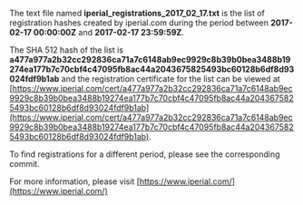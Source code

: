 The text file named **iperial_registrations_2017_02_17.txt** is the list of registration hashes created by iperial.com during the period between **2017-02-17 00:00:00Z** and **2017-02-17 23:59:59Z**.

The SHA 512 hash of the list is **a477a977a2b32cc292836ca71a7c6148ab9ec9929c8b39b0bea3488b19274ea177b7c70cbf4c47095fb8ac44a2043675825493bc60128b6df8d93024fdf9b1ab** and the registration certificate for the list can be viewed at [https://www.iperial.com/cert/a477a977a2b32cc292836ca71a7c6148ab9ec9929c8b39b0bea3488b19274ea177b7c70cbf4c47095fb8ac44a2043675825493bc60128b6df8d93024fdf9b1ab](https://www.iperial.com/cert/a477a977a2b32cc292836ca71a7c6148ab9ec9929c8b39b0bea3488b19274ea177b7c70cbf4c47095fb8ac44a2043675825493bc60128b6df8d93024fdf9b1ab).

To find registrations for a different period, please see the corresponding commit.

For more information, please visit [https://www.iperial.com/](https://www.iperial.com/)
